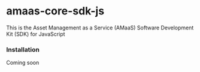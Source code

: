# amaas-core-sdk-js

This is the Asset Management as a Service (AMaaS) Software Development Kit (SDK) for JavaScript

### Installation

Coming soon

